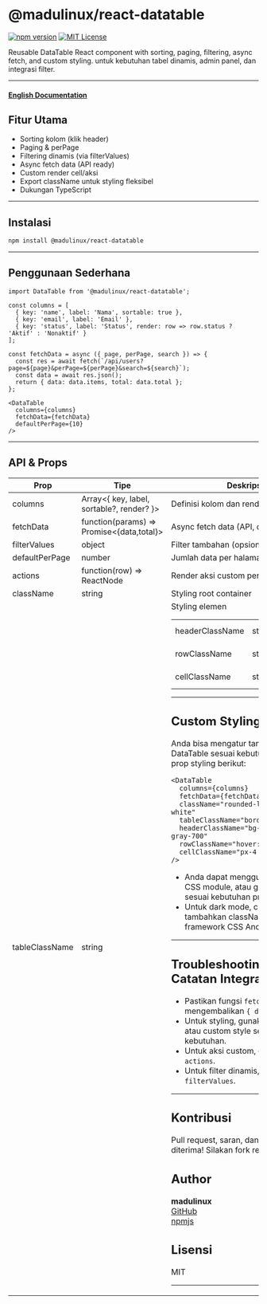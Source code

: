 # @madulinux/react-datatable

[![npm version](https://img.shields.io/npm/v/@madulinux/react-datatable.svg)](https://www.npmjs.com/package/@madulinux/react-datatable)
[![MIT License](https://img.shields.io/badge/license-MIT-green.svg)](LICENSE)

Reusable DataTable React component with sorting, paging, filtering, async fetch, and custom styling. untuk kebutuhan tabel dinamis, admin panel, dan integrasi filter.

---

#### [English Documentation](README.md)

## Fitur Utama
- Sorting kolom (klik header)
- Paging & perPage
- Filtering dinamis (via filterValues)
- Async fetch data (API ready)
- Custom render cell/aksi
- Export className untuk styling fleksibel
- Dukungan TypeScript

---

## Instalasi
```bash
npm install @madulinux/react-datatable
```

---

## Penggunaan Sederhana
```tsx
import DataTable from '@madulinux/react-datatable';

const columns = [
  { key: 'name', label: 'Nama', sortable: true },
  { key: 'email', label: 'Email' },
  { key: 'status', label: 'Status', render: row => row.status ? 'Aktif' : 'Nonaktif' }
];

const fetchData = async ({ page, perPage, search }) => {
  const res = await fetch(`/api/users?page=${page}&perPage=${perPage}&search=${search}`);
  const data = await res.json();
  return { data: data.items, total: data.total };
};

<DataTable
  columns={columns}
  fetchData={fetchData}
  defaultPerPage={10}
/>
```

---

## API & Props
| Prop             | Tipe                                         | Deskripsi                                      |
|------------------|----------------------------------------------|------------------------------------------------|
| columns          | Array<{ key, label, sortable?, render? }>    | Definisi kolom dan render cell                  |
| fetchData        | function(params) => Promise<{data,total}>    | Async fetch data (API, dsb)                     |
| filterValues     | object                                       | Filter tambahan (opsional)                      |
| defaultPerPage   | number                                       | Jumlah data per halaman (default: 10)           |
| actions          | function(row) => ReactNode                    | Render aksi custom per baris                    |
| className        | string                                       | Styling root container                          |
| tableClassName   | string                                       | Styling elemen <table>                          |
| headerClassName  | string                                       | Styling semua <th>                              |
| rowClassName     | string                                       | Styling semua <tr>                              |
| cellClassName    | string                                       | Styling semua <td>                              |

---

## Custom Styling
Anda bisa mengatur tampilan DataTable sesuai kebutuhan dengan prop styling berikut:

```tsx
<DataTable
  columns={columns}
  fetchData={fetchData}
  className="rounded-lg shadow bg-white"
  tableClassName="border"
  headerClassName="bg-gray-100 text-gray-700"
  rowClassName="hover:bg-gray-50"
  cellClassName="px-4 py-2 border-b"
/>
```

- Anda dapat menggunakan Tailwind, CSS module, atau global CSS sesuai kebutuhan project Anda.
- Untuk dark mode, cukup tambahkan className sesuai framework CSS Anda.

---

## Troubleshooting & Catatan Integrasi
- Pastikan fungsi `fetchData` mengembalikan `{ data, total }`.
- Untuk styling, gunakan className atau custom style sesuai kebutuhan.
- Untuk aksi custom, gunakan prop `actions`.
- Untuk filter dinamis, gunakan prop `filterValues`.

---

## Kontribusi
Pull request, saran, dan issue sangat diterima! Silakan fork repo dan buat PR.

## Author
**madulinux**  
[GitHub](https://github.com/madulinux)  
[npmjs](https://www.npmjs.com/~madulinux)

## Lisensi
MIT

---
